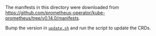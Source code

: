 The manifests in this directory were downloaded from
https://github.com/prometheus-operator/kube-prometheus/tree/v0.14.0/manifests.

Bump the version in [`update.sh`](../update.sh) and run the script to update the CRDs.

